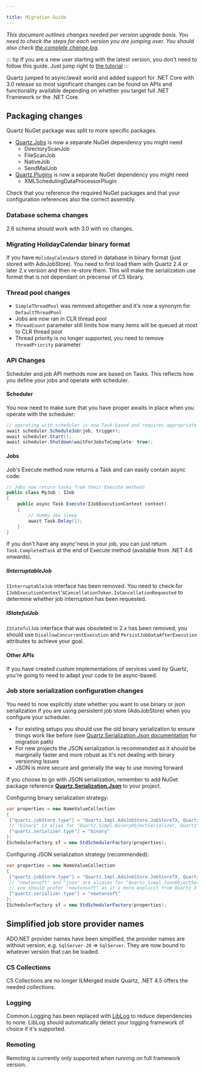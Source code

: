 ```yaml
---

title: Migration Guide
---
```


*This document outlines changes needed per version upgrade basis. You need to check the steps for each version you are jumping over. You should also check [the complete change log](https://raw.github.com/quartznet/quartznet/master/changelog.md).*

::: tip
If you are a new user starting with the latest version, you don't need to follow this guide. Just jump right to [the tutorial](tutorial/index.html)
:::

Quartz jumped to async/await world and added support for .NET Core with 3.0 release so most significant changes
can be found on APIs and functionality available depending on whether you target full .NET Framework or the .NET Core.

## Packaging changes

Quartz NuGet package was split to more specific packages.

* [Quartz.Jobs](https://www.nuget.org/packages/Quartz.Jobs) is now a separate NuGet dependency you might need
  * DirectoryScanJob
  * FileScanJob
  * NativeJob
  * SendMailJob
* [Quartz.Plugins](https://www.nuget.org/packages/Quartz.Plugins) is now a separate NuGet dependency you might need
  * XMLSchedulingDataProcessorPlugin

Check that you reference the required NuGet packages and that your configuration references also the correct assembly.

### Database schema changes

2.6 schema should work with 3.0 with no changes.

### Migrating HolidayCalendar binary format

If you have `HolidayCalendar`s stored in database in binary format (just stored with AdoJobStore). You need to first load them with Quartz 2.4 or later 2.x version and then re-store them.
This will make the serialization use format that is not dependant on precense of C5 library.

### Thread pool changes

* `SimpleThreadPool` was removed altogether and it's now a synonym for `DefaultThreadPool`
* Jobs are now ran in CLR thread pool
* `ThreadCount` parameter still limits how many items will be queued at most to CLR thread pool
* Thread priority is no longer supported, you need to remove `threadPriority` parameter

### API Changes

Scheduler and job API methods now are based on Tasks. This reflects how you define your jobs and operate with scheduler.

#### Scheduler

You now need to make sure that you have proper awaits in place when you operate with the scheduler:

```csharp
// operating with scheduler is now Task-based and requires appropriate awaits
await scheduler.ScheduleJob(job, trigger);
await scheduler.Start();
await scheduler.Shutdown(waitForJobsToComplete: true);
```

#### Jobs

Job's Execute method now returns a Task and can easily contain async code:

```csharp
// Jobs now return tasks from their Execute methods
public class MyJob : IJob
{
    public async Task Execute(IJobExecutionContext context)
    {
        // dummy 1ms sleep
        await Task.Delay(1);
    }
}
```

If you don't have any async'ness in your job, you can just  return `Task.CompletedTask` at the end of Execute method (available from .NET 4.6 onwards).

##### IInterruptableJob

`IInterruptableJob` interface has been removed. You need to check for `IJobExecutionContext`'s`CancellationToken.IsCancellationRequested` to determine whether job interruption has been requested.

##### IStatefulJob

`IStatefulJob` interface that was obsoleted in 2.x has been removed, you should use `DisallowConcurrentExecution` and `PersistJobDataAfterExecution` attributes to achieve your goal.

#### Other APIs

If you have created custom implementations of services used by Quartz, you're going to need to adapt your code to be async-based.

### Job store serialization configuration changes

You need to now explicitly state whether you want to use binary or json serialization if you are using persistent job store (AdoJobStore) when you configure your scheduler.

* For existing setups you should use the old binary serialization to ensure things work like before (see [Quartz.Serialization.Json documentation](packages/json-serialization.md) for migration path)
* For new projects the JSON serialization is recommended as it should be marginally faster and more robust as it's not dealing with binary versioning issues
* JSON is more secure and generally the way to use moving forward

If you choose to go with JSON serialization, remember to add NuGet package reference **[Quartz.Serialization.Json](https://www.nuget.org/packages/Quartz.Serialization.Json/)** to your project.

Configuring binary serialization strategy:

```csharp
var properties = new NameValueCollection
{
 ["quartz.jobStore.type"] = "Quartz.Impl.AdoJobStore.JobStoreTX, Quartz",
 // "binary" is alias for "Quartz.Simpl.BinaryObjectSerializer, Quartz"
 ["quartz.serializer.type"] = "binary"
};
ISchedulerFactory sf = new StdSchedulerFactory(properties);
```

Configuring JSON serialization strategy (recommended):

```csharp
var properties = new NameValueCollection
{
 ["quartz.jobStore.type"] = "Quartz.Impl.AdoJobStore.JobStoreTX, Quartz",
 // "newtonsoft" and "json" are aliases for "Quartz.Simpl.JsonObjectSerializer, Quartz.Serialization.Json"
 // you should prefer "newtonsoft" as it's more explicit from Quartz 3.10 onwards
 ["quartz.serializer.type"] = "newtonsoft"
};
ISchedulerFactory sf = new StdSchedulerFactory(properties);
```

## Simplified job store provider names

ADO.NET provider names have been simplified, the provider names are without version, e.g. `SqlServer-20` => `SqlServer`. They are now bound to whatever version that can be loaded.

### C5 Collections

C5 Collections are no longer ILMerged inside Quartz, .NET 4.5 offers the needed collections.

### Logging

Common.Logging has been replaced with [LibLog](https://github.com/damianh/LibLog) to reduce dependencies to none. LibLog should automatically detect your logging framework of choice if it's supported.

### Remoting

Remoting is currently only supported when running on full framework version.
